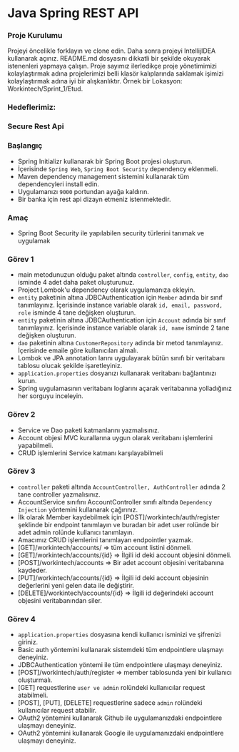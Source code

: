 #  Java Spring REST API

### Proje Kurulumu

Projeyi öncelikle forklayın ve clone edin.
Daha sonra projeyi IntellijIDEA kullanarak açınız. README.md dosyasını dikkatli bir şekilde okuyarak istenenleri yapmaya çalışın.
Proje sayımız ilerledikçe proje yönetimimizi kolaylaştırmak adına projelerimizi belli klasör kalıplarında saklamak işimizi kolaylaştırmak adına iyi bir alışkanlıktır.
Örnek bir Lokasyon: Workintech/Sprint_1/Etud.

### Hedeflerimiz:

### Secure Rest Api

 ### Başlangıç
 * Spring Initializr kullanarak bir Spring Boot projesi oluşturun.
 * İçerisinde ```Spring Web```, ```Spring Boot Security``` dependency eklenmeli.
 * Maven dependency management sistemini kullanarak tüm dependencyleri install edin.
 * Uygulamanızı  ```9000``` portundan ayağa kaldırın.
 * Bir banka için rest api dizayn etmeniz istenmektedir.

### Amaç
 * Spring Boot Security ile yapılabilen security türlerini tanımak ve uygulamak
 
 ### Görev 1
 * main metodunuzun olduğu paket altında ```controller```, ```config```, ```entity```, ```dao``` isminde 4 adet daha paket oluşturunuz.
 * Project Lombok'u dependency olarak uygulamanıza ekleyin.
 * ```entity``` paketinin altına JDBCAuthentication için ```Member``` adında bir sınıf tanımlayınız. İçerisinde instance variable olarak ```id, email, password, role``` isminde 4 tane değişken oluşturun.
 * ```entity``` paketinin altına JDBCAuthentication için ```Account``` adında bir sınıf tanımlayınız. İçerisinde instance variable olarak ```id, name``` isminde 2 tane değişken oluşturun.
 * ```dao``` paketinin altına ```CustomerRepository``` adinda bir metod tanımlayınız. İçerisinde emaile göre kullanıcıları almalı.
 * Lombok ve JPA annotation larını uygulayarak bütün sınıfı bir veritabanı tablosu olucak şekilde işaretleyiniz.
 * ```application.properties``` dosyanızı kullanarak veritabanı bağlantınızı kurun.
 * Spring uygulamasının veritabanı loglarını açarak veritabanına yolladığınız her sorguyu inceleyin.

### Görev 2
 * Service ve Dao paketi katmanlarını yazmalısınız. 
 * Account objesi MVC kurallarına uygun olarak veritabanı işlemlerini yapabilmeli.
 * CRUD işlemlerini Service katmanı karşılayabilmeli

 ### Görev 3
 * ```controller``` paketi altında ```AccountController, AuthController``` adında 2 tane controller yazmalısınız.
 * AccountService sınıfını AccountController sınıfı altında ```Dependency Injection``` yöntemini kullanarak çağırınız.
 * İlk olarak Member kaydebilmek için [POST]/workintech/auth/register şeklinde bir endpoint tanımlayın ve buradan bir adet user rolünde bir adet admin rolünde kullanıcı tanımlayın.
 * Amacımız CRUD işlemlerini tanımlayan endpointler yazmak.
 * [GET]/workintech/accounts/ => tüm account listini dönmeli.
 * [GET]/workintech/accounts/{id} => İlgili id deki account objesini dönmeli. 
 * [POST]/workintech/accounts => Bir adet account objesini veritabanına kaydeder.
 * [PUT]/workintech/accounts/{id} => İlgili id deki account objesinin değerlerini yeni gelen data ile değiştirir.
 * [DELETE]/workintech/accounts/{id} => İlgili id değerindeki account objesini veritabanından siler.
 

### Görev 4
 * ```application.properties``` dosyasına kendi kullanıcı isminizi ve şifrenizi giriniz.
 * Basic auth yöntemini kullanarak sistemdeki tüm endpointlere ulaşmayı deneyiniz.
 * JDBCAuthentication yöntemi ile  tüm endpointlere ulaşmayı deneyiniz. 
 * [POST]/workintech/auth/register => member tablosunda yeni bir kullanıcı oluşturmalı.
 * [GET] requestlerine ```user ve admin``` rolündeki kullanıcılar request atabilmeli.
 * [POST], [PUT], [DELETE] requestlerine sadece ```admin``` rolündeki kullanıcılar request atabilir.
 * OAuth2 yöntemini kullanarak Github ile uygulamanızdaki endpointlere ulaşmayı deneyiniz.
 * OAuth2 yöntemini kullanarak Google ile uygulamanızdaki endpointlere ulaşmayı deneyiniz.
